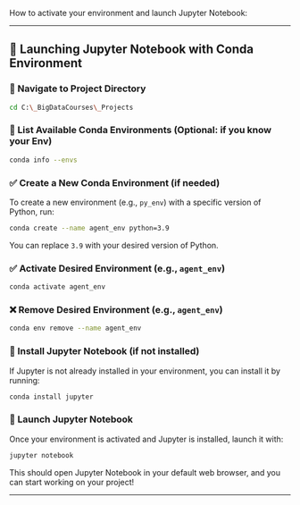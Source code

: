 How to activate your environment and launch Jupyter Notebook:

---

## 🚀 Launching Jupyter Notebook with Conda Environment

### 📁 Navigate to Project Directory
```bash
cd C:\_BigDataCourses\_Projects
```

### 🧪 List Available Conda Environments (Optional: if you know your Env)
```bash
conda info --envs
```

### ✅ Create a New Conda Environment (if needed)
To create a new environment (e.g., `py_env`) with a specific version of Python, run:
```bash
conda create --name agent_env python=3.9
```

You can replace `3.9` with your desired version of Python.

### ✅ Activate Desired Environment (e.g., `agent_env`)
```bash
conda activate agent_env
```

### ❌ Remove Desired Environment (e.g., `agent_env`)
```bash
conda env remove --name agent_env
```

### 🚀 Install Jupyter Notebook (if not installed)
If Jupyter is not already installed in your environment, you can install it by running:
```bash
conda install jupyter
```

### 🚀 Launch Jupyter Notebook
Once your environment is activated and Jupyter is installed, launch it with:
```bash
jupyter notebook
```

This should open Jupyter Notebook in your default web browser, and you can start working on your project!

--- 
